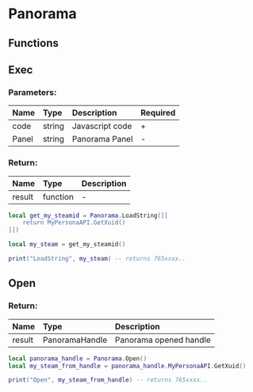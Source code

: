 # Panorama

## Functions

## Exec

### Parameters:

| Name | Type | Description | Required |
| :--- | :--- | :--- | :--- |
| code | string | Javascript code | + |
| Panel | string | Panorama Panel | - |

### Return:

| Name | Type | Description |
| :--- | :--- | :--- |
| result | function | - |

```lua
local get_my_steamid = Panorama.LoadString([[
    return MyPersonaAPI.GetXuid()
]])

local my_steam = get_my_steamid()

print("LoadString", my_steam) -- returns 765xxxx..
```

## Open

### Return:

| Name | Type | Description |
| :--- | :--- | :--- |
| result | PanoramaHandle | Panorama opened handle |

```lua
local panorama_handle = Panorama.Open()
local my_steam_from_handle = panorama_handle.MyPersonaAPI.GetXuid()

print("Open", my_steam_from_handle) -- returns 765xxxx..
```
